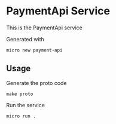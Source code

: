 # PaymentApi Service

This is the PaymentApi service

Generated with

```
micro new payment-api
```

## Usage

Generate the proto code

```
make proto
```

Run the service

```
micro run .
```